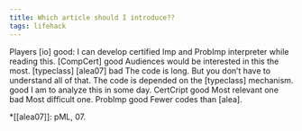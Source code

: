 ```yaml
---
title: Which article should I introduce??
tags: lifehack
---
```


Players
[io]
good:
I can develop certified Imp and ProbImp interpreter while reading this.
[CompCert]
good
Audiences would be interested in this the most.
[typeclass]
[alea07]
bad
The code is long.
But you don’t have to understand all of that.
The code is depended on the [typeclass] mechanism.
good
I am to analyze this in some day.
CertCript
good
Most relevant one
bad
Most difficult one.
ProbImp
good
Fewer codes than [alea].

*[[alea07]]: pML, 07.
